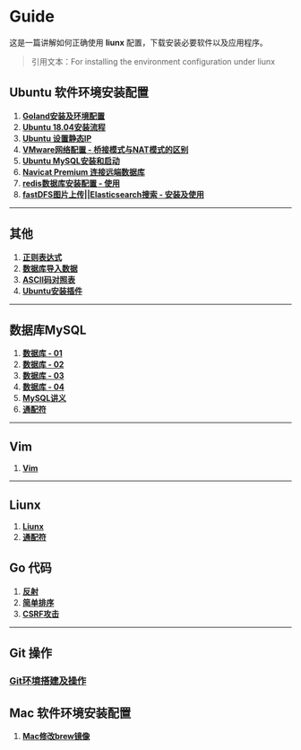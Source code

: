 # Guide

这是一篇讲解如何正确使用 **liunx** 配置，下载安装必要软件以及应用程序。

> 引用文本：For installing the environment configuration under liunx


## Ubuntu 软件环境安装配置

1. [**Goland安装及环境配置**](https://github.com/shumintao/conf/blob/master/Goland%E5%AE%89%E8%A3%85%E5%8F%8A%E7%8E%AF%E5%A2%83%E9%85%8D%E7%BD%AE.md)
2. [**Ubuntu 18.04安装流程**](https://github.com/shumintao/conf/blob/master/pdf/153941436200.pdf)
3. [**Ubuntu 设置静态IP**](https://github.com/shumintao/conf/blob/master/ubuntu%E8%AE%BE%E7%BD%AE%E9%9D%99%E6%80%81IP.md)
4. [**VMware网络配置 - 桥接模式与NAT模式的区别**](https://github.com/shumintao/conf/blob/master/VMware%E7%BD%91%E7%BB%9C%E9%85%8D%E7%BD%AE.md)
5. [**Ubuntu MySQL安装和启动**](https://github.com/shumintao/conf/blob/master/MySQL%E5%AE%89%E8%A3%85%E5%92%8C%E5%90%AF%E5%8A%A8%20.md)
6. [**Navicat Premium 连接远端数据库**](https://github.com/shumintao/conf/blob/master/Navicat%20Premium%20%E8%BF%9E%E6%8E%A5%E8%BF%9C%E7%AB%AF%E6%95%B0%E6%8D%AE%E5%BA%93%20.md)
7. [**redis数据库安装配置 - 使用**](https://github.com/shumintao/conf/blob/master/redis%E6%95%B0%E6%8D%AE%E5%BA%93.md)
8. [**fastDFS图片上传||Elasticsearch搜索 - 安装及使用**](https://github.com/shumintao/conf/blob/master/fastDFS%E5%8F%8AElasticsearch.md)




---

## 其他

1. [**正则表达式**](https://github.com/shumintao/conf/blob/master/Linux%E6%AD%A3%E5%88%99%E8%A1%A8%E8%BE%BE%E5%BC%8F.md)
2. [**数据库导入数据**](https://github.com/shumintao/conf/blob/master/%E6%95%B0%E6%8D%AE%E5%BA%93%E5%AF%BC%E5%85%A5%E6%95%B0%E6%8D%AE.md)
3. [**ASCII码对照表**](https://github.com/shumintao/conf/blob/master/pdf/ASCII%E7%A0%81%E5%AF%B9%E7%85%A7%E8%A1%A8.doc)
4. [**Ubuntu安装插件**](https://github.com/shumintao/conf/blob/master/Ubuntu%E6%8F%92%E4%BB%B6.md)





---

## 数据库MySQL

1. [**数据库 - 01**](https://github.com/shumintao/conf/blob/master/%E6%95%B0%E6%8D%AE%E5%BA%93_01/%E8%AF%BE%E5%A0%82%E7%AC%94%E8%AE%B0.md)
2. [**数据库 - 02**](https://github.com/shumintao/conf/blob/master/%E6%95%B0%E6%8D%AE%E5%BA%93_02/%E8%AF%BE%E5%A0%82%E7%AC%94%E8%AE%B0.md)
3. [**数据库 - 03**](https://github.com/shumintao/conf/blob/master/%E6%95%B0%E6%8D%AE%E5%BA%93_03/%E8%AF%BE%E5%A0%82%E7%AC%94%E8%AE%B0.md)
4. [**数据库 - 04**](https://github.com/shumintao/conf/blob/master/%E6%95%B0%E6%8D%AE%E5%BA%93_04/%E8%AF%BE%E5%A0%82%E7%AC%94%E8%AE%B0.md)
5. [**MySQL讲义**](https://github.com/shumintao/conf/blob/master/03-MySQL_%E8%AE%B2%E4%B9%89--1.9.1.doc)
6. [**通配符**](https://github.com/shumintao/conf/blob/master/%E9%80%9A%E9%85%8D%E7%AC%A6MySQL.md)

---

## Vim

1. [**Vim**](https://github.com/shumintao/conf/blob/master/Vim_01/%E8%AF%BE%E5%A0%82%E7%AC%94%E8%AE%B0.md)


---

## Liunx

1. [**Liunx**](https://github.com/shumintao/conf/blob/master/Liunx_01/%E8%AF%BE%E5%A0%82%E7%AC%94%E8%AE%B0.md)
2. [**通配符**](https://github.com/shumintao/conf/blob/master/%E9%80%9A%E9%85%8D%E7%AC%A6Liunx.md)

## Go 代码

1. [**反射**](https://github.com/shumintao/conf/blob/master/反射_01/课堂笔记.md)
2. [**简单排序**](https://github.com/shumintao/conf/blob/master/%E6%8E%92%E5%BA%8F-01/src/mian.go)
3. [**CSRF攻击**]()



---

## Git 操作

### [**Git环境搭建及操作**](https://github.com/shumintao/conf/blob/master/Git%E5%9F%BA%E6%9C%AC%E6%93%8D%E4%BD%9C.md)



## Mac 软件环境安装配置

1. [**Mac修改brew镜像**]()
